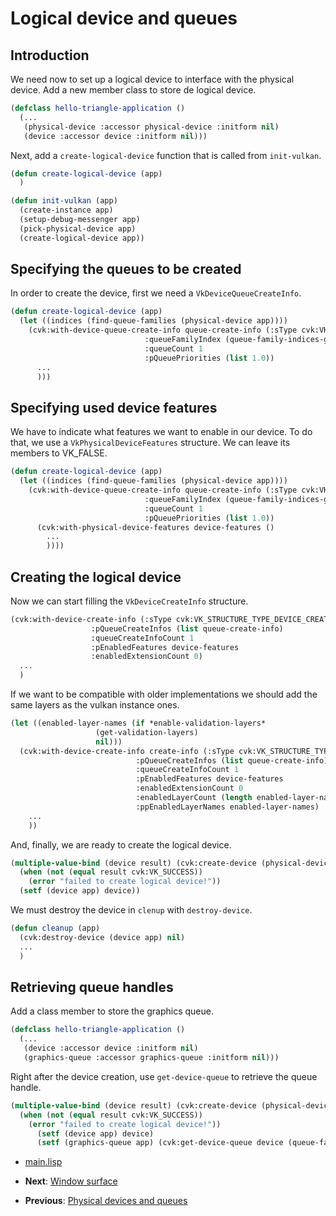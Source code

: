 
# Logical device and queues

## Introduction

We need now to set up a logical device to interface with the physical device. Add a new member class to store de logical device.

```lisp
(defclass hello-triangle-application ()
  (...
   (physical-device :accessor physical-device :initform nil)
   (device :accessor device :initform nil)))
```

Next, add a `create-logical-device` function that is called from `init-vulkan`.

```lisp
(defun create-logical-device (app)
  )

(defun init-vulkan (app)
  (create-instance app)
  (setup-debug-messenger app)
  (pick-physical-device app)
  (create-logical-device app))
```

## Specifying the queues to be created

In order to create the device, first we need a `VkDeviceQueueCreateInfo`.

```lisp
(defun create-logical-device (app)
  (let ((indices (find-queue-families (physical-device app))))
    (cvk:with-device-queue-create-info queue-create-info (:sType cvk:VK_STRUCTURE_TYPE_DEVICE_QUEUE_CREATE_INFO
							  :queueFamilyIndex (queue-family-indices-graphics-family indices)
							  :queueCount 1
							  :pQueuePriorities (list 1.0))
      ...
      )))
```

## Specifying used device features

We have to indicate what features we want to enable in our device. To do that, we use a `VkPhysicalDeviceFeatures` structure. We can leave its members to VK_FALSE.

```lisp
(defun create-logical-device (app)
  (let ((indices (find-queue-families (physical-device app))))
    (cvk:with-device-queue-create-info queue-create-info (:sType cvk:VK_STRUCTURE_TYPE_DEVICE_QUEUE_CREATE_INFO
							  :queueFamilyIndex (queue-family-indices-graphics-family indices)
							  :queueCount 1
							  :pQueuePriorities (list 1.0))
      (cvk:with-physical-device-features device-features ()
        ...
        ))))
```

## Creating the logical device

Now we can start filling the `VkDeviceCreateInfo` structure.

```lisp
(cvk:with-device-create-info (:sType cvk:VK_STRUCTURE_TYPE_DEVICE_CREATE_INFO
			      :pQueueCreateInfos (list queue-create-info)
			      :queueCreateInfoCount 1
			      :pEnabledFeatures device-features
			      :enabledExtensionCount 0)
  ...
  )
```

If we want to be compatible with older implementations we should add the same layers as the vulkan instance ones.

```lisp
(let ((enabled-layer-names (if *enable-validation-layers*
			       (get-validation-layers)
			       nil)))
  (cvk:with-device-create-info create-info (:sType cvk:VK_STRUCTURE_TYPE_DEVICE_CREATE_INFO
				            :pQueueCreateInfos (list queue-create-info)
				            :queueCreateInfoCount 1
				            :pEnabledFeatures device-features
				            :enabledExtensionCount 0
				            :enabledLayerCount (length enabled-layer-names)
				            :ppEnabledLayerNames enabled-layer-names)
    ...
    ))
```

And, finally, we are ready to create the logical device.

```lisp
(multiple-value-bind (device result) (cvk:create-device (physical-device app) create-info nil)
  (when (not (equal result cvk:VK_SUCCESS))
    (error "failed to create logical device!"))
  (setf (device app) device))
```

We must destroy the device in `clenup` with `destroy-device`.

```lisp
(defun cleanup (app)
  (cvk:destroy-device (device app) nil)
  ...
  )
```

## Retrieving queue handles

Add a class member to store the graphics queue.

```lisp
(defclass hello-triangle-application ()
  (...
   (device :accessor device :initform nil)
   (graphics-queue :accessor graphics-queue :initform nil)))
```

Right after the device creation, use `get-device-queue` to retrieve the queue handle.

```lisp
(multiple-value-bind (device result) (cvk:create-device (physical-device app) create-info nil)
  (when (not (equal result cvk:VK_SUCCESS))
    (error "failed to create logical device!"))
      (setf (device app) device)
      (setf (graphics-queue app) (cvk:get-device-queue device (queue-family-indices-graphics-family indices) 0)))
```

* [main.lisp](https://github.com/Hectarea1996/common-vulkan-guide/blob/main/code-guide/logical-device.lisp)

* **Next**: [Window surface](https://hectarea1996.github.io/common-vulkan/guide/window-surface.html)
* **Previous**: [Physical devices and queues](https://hectarea1996.github.io/common-vulkan/guide/physical-devices.html)